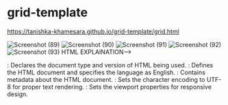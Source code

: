 # grid-template
https://tanishka-khamesara.github.io/grid-template/grid.html




![Screenshot (89)](https://github.com/Tanishka-khamesara/grid-template/assets/127411985/1f58f4c4-eb33-42e3-8dce-d03cbf834cf7)
![Screenshot (90)](https://github.com/Tanishka-khamesara/grid-template/assets/127411985/55399234-dde5-483a-b8f6-c5d328964e0e)
![Screenshot (91)](https://github.com/Tanishka-khamesara/grid-template/assets/127411985/1c7c5981-b7c7-4fc2-be51-76bea934c391)
![Screenshot (92)](https://github.com/Tanishka-khamesara/grid-template/assets/127411985/87477ea6-87ec-48b5-9b6b-0fcd05700da8)
![Screenshot (93)](https://github.com/Tanishka-khamesara/grid-template/assets/127411985/fb027e35-d1a5-485e-88d3-d8335570ff50)
HTML EXPLAINATION-->
<!DOCTYPE html>: Declares the document type and version of HTML being used.
<html lang="en">: Defines the HTML document and specifies the language as English.
<head>: Contains metadata about the HTML document.
<meta charset="UTF-8">: Sets the character encoding to UTF-8 for proper text rendering.
<meta name="viewport" content="width=device-width, initial-scale=1.0">: Sets the viewport properties for responsive design.
<title>: Sets the title of the web page displayed in the browser tab.
<link rel="stylesheet" href="style.css">: Links an external CSS file called "style.css" for styling.
<body>: Contains the visible content of the web page.
<main class="main">: Defines the main content section of the page with a class attribute for styling.
<article class="t1 testimonial light">: Represents a testimonial section with specific classes for styling.
<div>: A generic container for grouping and styling elements.
<img src="..." alt="...">: Embeds an image with a source URL and alternate text for accessibility.
<h2>: Defines a level 2 heading.
<p>: Represents a paragraph of text.
</article>: Closes the testimonial article section.
</body>: Ends the body of the HTML document.
</html>: Closes the HTML document.

![Screenshot (94)](https://github.com/Tanishka-khamesara/grid-template/assets/127411985/9ef32d37-a552-42da-b42c-425cdda5eb92)
![Screenshot (95)](https://github.com/Tanishka-khamesara/grid-template/assets/127411985/2b3ecd5e-22df-4999-911f-2dd0f1c38df4)
![Screenshot (96)](https://github.com/Tanishka-khamesara/grid-template/assets/127411985/f9519cd3-fd28-4b08-8ac9-255a7ee13251)
![Screenshot (97)](https://github.com/Tanishka-khamesara/grid-template/assets/127411985/d1db0db6-c2f8-42cb-b2b6-b2944bd6f674)
CSS EXPLAINATION-->
*: Targets all elements and sets their box model, margin, padding, font, and font-weight properties.
box-sizing: Specifies the box model to include padding and border in element sizing.
margin: Sets the outer spacing around elements to zero.
padding: Sets the inner spacing within elements to zero.
font-family: Defines the preferred font family for text content.
font-weight: Specifies the thickness of characters in the font.
body: Styles the entire webpage's background, display, and alignment.
display: Sets the display mode of an element (grid in this case).
place-content: Centers content both horizontally and vertically within an element.
min-height: Specifies the minimum height of an element as a percentage of the viewport height.
background-color: Sets the background color of an element.
.main: Styles the main content container using grid layout, defining grid areas, width, gap, and padding.
grid-template-areas: Defines the layout of child elements within the grid container.
width: Sets the maximum width of the grid container.
gap: Specifies the gap between grid items.
grid-auto-columns: Sets the size of automatically generated grid columns.
padding-block: Sets the padding on the block axis (top and bottom).
margin-inline: Sets the margin on the inline axis (left and right).
.testimonial: Styles testimonial elements, including padding, border-radius, and box-shadow.
.t1, .t2, .t3, .t4, .t5: Styles specific testimonial elements with unique backgrounds.
.light, .dark: Styles text color for light and dark testimonial sections.
.desc-heading: Styles font size and margin for description headings.
.desc: Styles opacity, font size, line height, and margin for descriptions.
.name: Styles the container for names and images using flex layout and gap.
.name img: Styles images within name containers, applying border-radius and width.
.name h2: Styles heading font size within name containers.
.name p: Styles paragraph font size and opacity within name containers.
